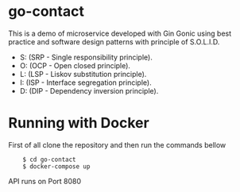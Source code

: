 # go-contact

This is a demo of microservice developed with Gin Gonic using best practice and software design patterns with principle of S.O.L.I.D.
* S: (SRP - Single responsibility principle).
* O: (OCP - Open closed principle).
* L: (LSP - Liskov substitution principle).
* I: (ISP - Interface segregation principle).
* D: (DIP - Dependency inversion principle).

# Running with Docker
First of all clone the repository and then run the commands bellow
```
    $ cd go-contact
    $ docker-compose up
```
 API runs on Port 8080

